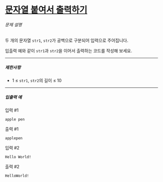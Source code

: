 # [문자열 붙여서 출력하기](https://school.programmers.co.kr/learn/courses/30/lessons/181946)


###### 문제 설명


두 개의 문자열 `str1`, `str2`가 공백으로 구분되어 입력으로 주어집니다.  

입출력 예와 같이 `str1`과 `str2`을 이어서 출력하는 코드를 작성해 보세요.




---


##### 제한사항


* 1 ≤ `str1`, `str2`의 길이 ≤ 10




---


##### 입출력 예


입력 \#1



```
apple pen

```

출력 \#1



```
applepen

```

입력 \#2



```
Hello World!

```

출력 \#2



```
HelloWorld!

```

